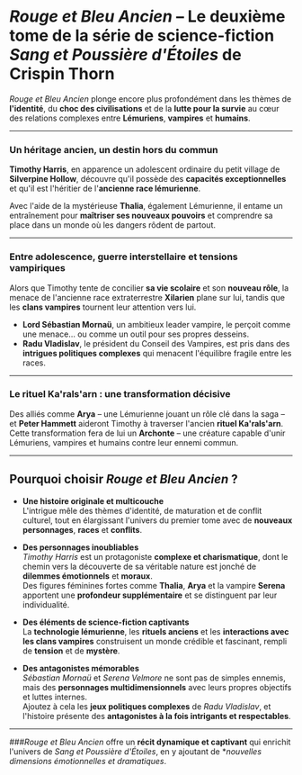 # *Rouge et Bleu Ancien* – Le deuxième tome de la série de science-fiction *Sang et Poussière d'Étoiles* de Crispin Thorn

*Rouge et Bleu Ancien* plonge encore plus profondément dans les thèmes de **l'identité**, du **choc des civilisations** et de la **lutte pour la survie** au cœur des relations complexes entre **Lémuriens**, **vampires** et **humains**.

---

### Un héritage ancien, un destin hors du commun

**Timothy Harris**, en apparence un adolescent ordinaire du petit village de **Silverpine Hollow**, découvre qu'il possède des **capacités exceptionnelles** et qu'il est l'héritier de l'**ancienne race lémurienne**. 

Avec l'aide de la mystérieuse **Thalia**, également Lémurienne, il entame un entraînement pour **maîtriser ses nouveaux pouvoirs** et comprendre sa place dans un monde où les dangers rôdent de partout.

---

### Entre adolescence, guerre interstellaire et tensions vampiriques

Alors que Timothy tente de concilier **sa vie scolaire** et son **nouveau rôle**, la menace de l'ancienne race extraterrestre **Xilarien** plane sur lui, tandis que les **clans vampires** tournent leur attention vers lui.

- **Lord Sébastian Mornaü**, un ambitieux leader vampire, le perçoit comme une menace… ou comme un outil pour ses propres desseins.  
- **Radu Vladislav**, le président du Conseil des Vampires, est pris dans des **intrigues politiques complexes** qui menacent l'équilibre fragile entre les races.

---

### Le rituel Ka'rals'arn : une transformation décisive

Des alliés comme **Arya** – une Lémurienne jouant un rôle clé dans la saga – et **Peter Hammett** aideront Timothy à traverser l'ancien **rituel Ka'rals'arn**. Cette transformation fera de lui un **Archonte** – une créature capable d'unir Lémuriens, vampires et humains contre leur ennemi commun.

---

## Pourquoi choisir *Rouge et Bleu Ancien* ?

- **Une histoire originale et multicouche**  
  L'intrigue mêle des thèmes d'identité, de maturation et de conflit culturel, tout en élargissant l'univers du premier tome avec de **nouveaux personnages**, **races** et **conflits**.

- **Des personnages inoubliables**  
  *Timothy Harris* est un protagoniste **complexe et charismatique**, dont le chemin vers la découverte de sa véritable nature est jonché de **dilemmes émotionnels** et **moraux**.  
  Des figures féminines fortes comme **Thalia**, **Arya** et la vampire **Serena** apportent une **profondeur supplémentaire** et se distinguent par leur individualité.

- **Des éléments de science-fiction captivants**  
  La **technologie lémurienne**, les **rituels anciens** et les **interactions avec les clans vampires** construisent un monde crédible et fascinant, rempli de **tension** et de **mystère**.

- **Des antagonistes mémorables**  
  *Sébastian Mornaü* et *Serena Velmore* ne sont pas de simples ennemis, mais des **personnages multidimensionnels** avec leurs propres objectifs et luttes internes.  
  Ajoutez à cela les **jeux politiques complexes** de *Radu Vladislav*, et l'histoire présente des **antagonistes à la fois intrigants et respectables**.

---

###*Rouge et Bleu Ancien* offre un **récit dynamique et captivant** qui enrichit l'univers de *Sang et Poussière d'Étoiles*, en y ajoutant de **nouvelles dimensions émotionnelles et dramatiques*.
